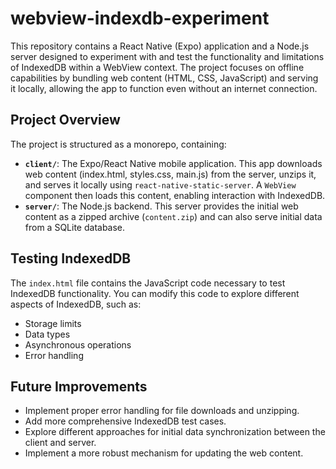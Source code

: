 # webview-indexdb-experiment

This repository contains a React Native (Expo) application and a Node.js server designed to experiment with and test the functionality and limitations of IndexedDB within a WebView context. The project focuses on offline capabilities by bundling web content (HTML, CSS, JavaScript) and serving it locally, allowing the app to function even without an internet connection.

## Project Overview

The project is structured as a monorepo, containing:

- **`client/`**: The Expo/React Native mobile application. This app downloads web content (index.html, styles.css, main.js) from the server, unzips it, and serves it locally using `react-native-static-server`. A `WebView` component then loads this content, enabling interaction with IndexedDB.
- **`server/`**: The Node.js backend. This server provides the initial web content as a zipped archive (`content.zip`) and can also serve initial data from a SQLite database.

## Testing IndexedDB

The `index.html` file contains the JavaScript code necessary to test IndexedDB functionality. You can modify this code to explore different aspects of IndexedDB, such as:

- Storage limits
- Data types
- Asynchronous operations
- Error handling

## Future Improvements

- Implement proper error handling for file downloads and unzipping.
- Add more comprehensive IndexedDB test cases.
- Explore different approaches for initial data synchronization between the client and server.
- Implement a more robust mechanism for updating the web content.
